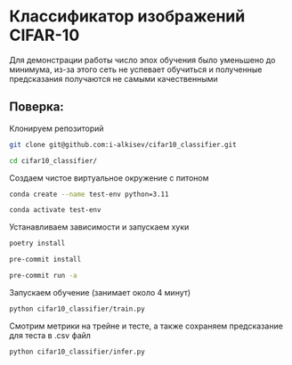 # Классификатор изображений CIFAR-10

Для демонстрации работы число эпох обучения было уменьшено до минимума, из-за этого сеть не успевает обучиться и полученные предсказания получаются не самыми качественными

## Поверка:
Клонируем репозиторий
```bash
git clone git@github.com:i-alkisev/cifar10_classifier.git
```
```bash
cd cifar10_classifier/
```
Создаем чистое виртуальное окружение с питоном
```bash
conda create --name test-env python=3.11
```
```bash
conda activate test-env
```
Устанавливаем зависимости и запускаем хуки
```bash
poetry install
```
```bash
pre-commit install
```
```bash
pre-commit run -a
```
Запускаем обучение (занимает около 4 минут)
```bash
python cifar10_classifier/train.py
```
Смотрим метрики на трейне и тесте, а также сохраняем предсказание для теста в .csv файл
```bash
python cifar10_classifier/infer.py
```

